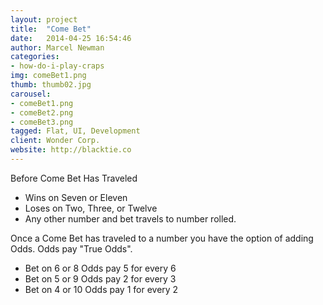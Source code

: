 ```yaml
---
layout: project
title:  "Come Bet"
date:   2014-04-25 16:54:46
author: Marcel Newman
categories:
- how-do-i-play-craps
img: comeBet1.png
thumb: thumb02.jpg
carousel:
- comeBet1.png
- comeBet2.png
- comeBet3.png
tagged: Flat, UI, Development
client: Wonder Corp.
website: http://blacktie.co
---
```

Before Come Bet Has Traveled

- Wins on Seven or Eleven
- Loses on Two, Three, or Twelve
- Any other number and bet travels to number rolled.

Once a Come Bet has traveled to a number you have the option of adding Odds. Odds pay "True Odds".

- Bet on 6 or 8 Odds pay 5 for every 6
- Bet on 5 or 9 Odds pay 2 for every 3
- Bet on 4 or 10 Odds pay 1 for every 2

